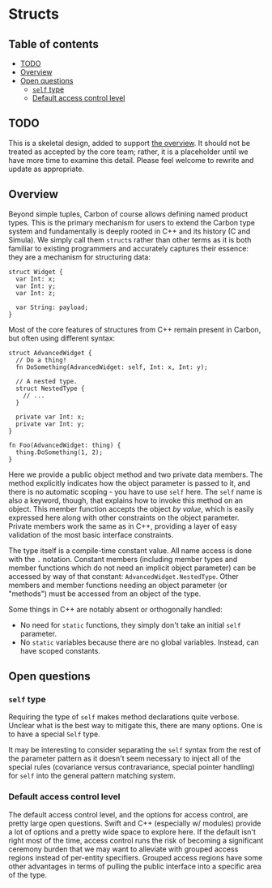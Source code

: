 # Structs

<!--
Part of the Carbon Language project, under the Apache License v2.0 with LLVM
Exceptions. See /LICENSE for license information.
SPDX-License-Identifier: Apache-2.0 WITH LLVM-exception
-->

<!-- toc -->

## Table of contents

-   [TODO](#todo)
-   [Overview](#overview)
-   [Open questions](#open-questions)
    -   [`self` type](#self-type)
    -   [Default access control level](#default-access-control-level)

<!-- tocstop -->

## TODO

This is a skeletal design, added to support [the overview](README.md). It should
not be treated as accepted by the core team; rather, it is a placeholder until
we have more time to examine this detail. Please feel welcome to rewrite and
update as appropriate.

## Overview

Beyond simple tuples, Carbon of course allows defining named product types. This
is the primary mechanism for users to extend the Carbon type system and
fundamentally is deeply rooted in C++ and its history (C and Simula). We simply
call them `struct`s rather than other terms as it is both familiar to existing
programmers and accurately captures their essence: they are a mechanism for
structuring data:

```
struct Widget {
  var Int: x;
  var Int: y;
  var Int: z;

  var String: payload;
}
```

Most of the core features of structures from C++ remain present in Carbon, but
often using different syntax:

```
struct AdvancedWidget {
  // Do a thing!
  fn DoSomething(AdvancedWidget: self, Int: x, Int: y);

  // A nested type.
  struct NestedType {
    // ...
  }

  private var Int: x;
  private var Int: y;
}

fn Foo(AdvancedWidget: thing) {
  thing.DoSomething(1, 2);
}
```

Here we provide a public object method and two private data members. The method
explicitly indicates how the object parameter is passed to it, and there is no
automatic scoping - you have to use `self` here. The `self` name is also a
keyword, though, that explains how to invoke this method on an object. This
member function accepts the object _by value_, which is easily expressed here
along with other constraints on the object parameter. Private members work the
same as in C++, providing a layer of easy validation of the most basic interface
constraints.

The type itself is a compile-time constant value. All name access is done with
the `.` notation. Constant members (including member types and member functions
which do not need an implicit object parameter) can be accessed by way of that
constant: `AdvancedWidget.NestedType`. Other members and member functions
needing an object parameter (or "methods") must be accessed from an object of
the type.

Some things in C++ are notably absent or orthogonally handled:

-   No need for `static` functions, they simply don't take an initial `self`
    parameter.
-   No `static` variables because there are no global variables. Instead, can
    have scoped constants.

## Open questions

### `self` type

Requiring the type of `self` makes method declarations quite verbose. Unclear
what is the best way to mitigate this, there are many options. One is to have a
special `Self` type.

It may be interesting to consider separating the `self` syntax from the rest of
the parameter pattern as it doesn't seem necessary to inject all of the special
rules (covariance versus contravariance, special pointer handling) for `self`
into the general pattern matching system.

### Default access control level

The default access control level, and the options for access control, are pretty
large open questions. Swift and C++ (especially w/ modules) provide a lot of
options and a pretty wide space to explore here. If the default isn't right most
of the time, access control runs the risk of becoming a significant ceremony
burden that we may want to alleviate with grouped access regions instead of
per-entity specifiers. Grouped access regions have some other advantages in
terms of pulling the public interface into a specific area of the type.
